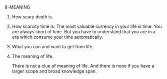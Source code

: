 8-MEANING

1. How scary death is.
2. How scarcity time is.
    The most valuable currency in your life is time. You are always short of time. But you have to understand that you are in a era which consume your time automatically. 
3. What you can and want to get from life.
4. The meaning of life.

    There is not a clue of meaning of life. And there is none if you have a larger scope and broad knowledge span.